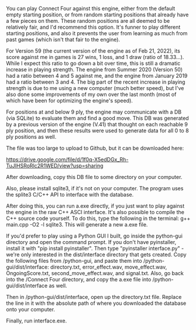 You can play Connect Four against this engine, either from the default empty starting position, or from
random starting positions that already have a few pieces on them. These random positions are all deemed
to be relatively fair, and I'd recommend this option. It's funner to play different starting positions, and
also it prevents the user from learning as much from past games (which isn't that fair to the engine).

For Version 59 (the current version of the engine as of Feb 21, 2022), its score against me in games
is 27 wins, 1 loss, and 1 draw (ratio of 18.33...). While I expect this ratio to go down a bit over time,
this is still a dramatic increase in playing strength. The engine from Summer 2020 (Version 50) had a
ratio between 4 and 5 against me, and the engine from January 2019 had a ratio between 3 and 4.
The big part of the recent increase in playing strength is due to me using a new computer (much better speed), but I've also done some improvements of my own over the last month (most of which have been for optimizing the engine's speed).

For positions at and below 9 ply, the engine may communicate with a DB (via SQLite) to evaluate them and find a good move. This DB was generated by a previous version of the engine (V.41) that thought on each reachable 9 ply position, and then these results were used to generate data for all 0 to 8 ply positions as well.

The file was too large to upload to Github, but it can be downloaded here:

https://drive.google.com/file/d/1f0q-X5edDGx_Rh-TuJIHSRoRlc2R1WED/view?usp=sharing

After downloading, copy this DB file to some directory on your computer.

Also, please install sqlite3, if it's not on your computer. The program uses the splite3 C/C++ API to interface with the database.

After doing this, you can run a.exe directly, if you just want to play against the engine in the raw C++ ASCI interface. It's also possible to
compile the C++ source code yourself. To do this, type the following in the terminal: g++ main.cpp -O2 -l sqlite3. This will generate a new a.exe file.

If you'd prefer to play using a Python GUI I built, go inside the python-gui directory and open the command prompt. If you don't have pyinstaller, 
install it with "pip install pyinstaller". Then type "pyinstaller interface.py" - we're only interested in the dist/interface directory that gets created.
Copy the following files from /python-gui, and paste them into /python-gui/dist/interface: directory.txt, error_effect.wav, move_effect.wav, OngoingScore.txt, 
second_move_effect.wav, and signal.txt. Also, go back into the /Connect Four directory, and copy the a.exe file into /python-gui/dist/interface as well.

Then in /python-gui/dist/interface, open up the directory.txt file. Replace the line in it with the absolute path of where you downloaded the database onto your computer.
 
Finally, run interface.exe.

